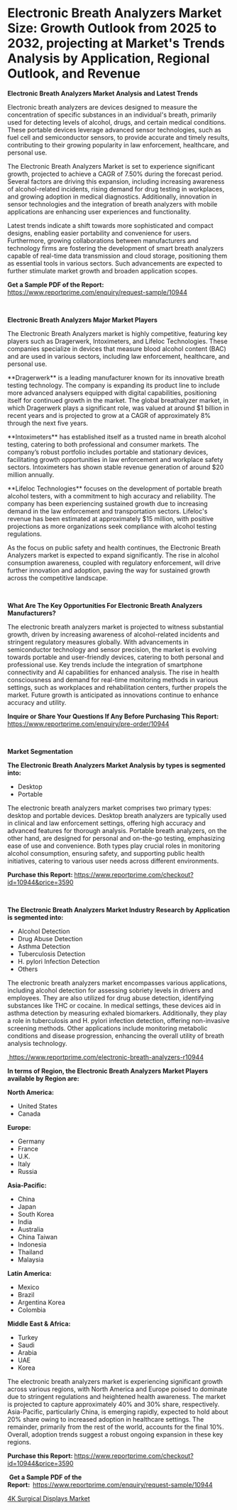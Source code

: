<p><h1>Electronic Breath Analyzers Market Size: Growth Outlook from 2025 to 2032, projecting at Market's Trends Analysis by Application, Regional Outlook, and Revenue</h1></p><p><strong>Electronic Breath Analyzers Market Analysis and Latest Trends</strong></p>
<p><p>Electronic breath analyzers are devices designed to measure the concentration of specific substances in an individual's breath, primarily used for detecting levels of alcohol, drugs, and certain medical conditions. These portable devices leverage advanced sensor technologies, such as fuel cell and semiconductor sensors, to provide accurate and timely results, contributing to their growing popularity in law enforcement, healthcare, and personal use.</p><p>The Electronic Breath Analyzers Market is set to experience significant growth, projected to achieve a CAGR of 7.50% during the forecast period. Several factors are driving this expansion, including increasing awareness of alcohol-related incidents, rising demand for drug testing in workplaces, and growing adoption in medical diagnostics. Additionally, innovation in sensor technologies and the integration of breath analyzers with mobile applications are enhancing user experiences and functionality.</p><p>Latest trends indicate a shift towards more sophisticated and compact designs, enabling easier portability and convenience for users. Furthermore, growing collaborations between manufacturers and technology firms are fostering the development of smart breath analyzers capable of real-time data transmission and cloud storage, positioning them as essential tools in various sectors. Such advancements are expected to further stimulate market growth and broaden application scopes.</p></p>
<p><strong>Get a Sample PDF of the Report:&nbsp;</strong> <a href="https://www.reportprime.com/enquiry/request-sample/10944?utm_campaign=2629&utm_medium=2&utm_source=Github&utm_content=ia&utm_term=20032025&utm_id=electronic-breath-analyzers">https://www.reportprime.com/enquiry/request-sample/10944</a></p>
<p>&nbsp;</p>
<p><strong>Electronic Breath Analyzers Major Market Players</strong></p>
<p><p>The Electronic Breath Analyzers market is highly competitive, featuring key players such as Dragerwerk, Intoximeters, and Lifeloc Technologies. These companies specialize in devices that measure blood alcohol content (BAC) and are used in various sectors, including law enforcement, healthcare, and personal use.</p><p>**Dragerwerk** is a leading manufacturer known for its innovative breath testing technology. The company is expanding its product line to include more advanced analysers equipped with digital capabilities, positioning itself for continued growth in the market. The global breathalyzer market, in which Dragerwerk plays a significant role, was valued at around $1 billion in recent years and is projected to grow at a CAGR of approximately 8% through the next five years.</p><p>**Intoximeters** has established itself as a trusted name in breath alcohol testing, catering to both professional and consumer markets. The company’s robust portfolio includes portable and stationary devices, facilitating growth opportunities in law enforcement and workplace safety sectors. Intoximeters has shown stable revenue generation of around $20 million annually.</p><p>**Lifeloc Technologies** focuses on the development of portable breath alcohol testers, with a commitment to high accuracy and reliability. The company has been experiencing sustained growth due to increasing demand in the law enforcement and transportation sectors. Lifeloc's revenue has been estimated at approximately $15 million, with positive projections as more organizations seek compliance with alcohol testing regulations.</p><p>As the focus on public safety and health continues, the Electronic Breath Analyzers market is expected to expand significantly. The rise in alcohol consumption awareness, coupled with regulatory enforcement, will drive further innovation and adoption, paving the way for sustained growth across the competitive landscape.</p></p>
<p>&nbsp;</p>
<p><strong>What Are The Key Opportunities For Electronic Breath Analyzers Manufacturers?</strong></p>
<p><p>The electronic breath analyzers market is projected to witness substantial growth, driven by increasing awareness of alcohol-related incidents and stringent regulatory measures globally. With advancements in semiconductor technology and sensor precision, the market is evolving towards portable and user-friendly devices, catering to both personal and professional use. Key trends include the integration of smartphone connectivity and AI capabilities for enhanced analysis. The rise in health consciousness and demand for real-time monitoring methods in various settings, such as workplaces and rehabilitation centers, further propels the market. Future growth is anticipated as innovations continue to enhance accuracy and utility.</p></p>
<p><strong>Inquire or Share Your Questions If Any Before Purchasing This Report:</strong> <a href="https://www.reportprime.com/enquiry/pre-order/10944?utm_campaign=2629&utm_medium=2&utm_source=Github&utm_content=ia&utm_term=20032025&utm_id=electronic-breath-analyzers">https://www.reportprime.com/enquiry/pre-order/10944</a></p>
<p>&nbsp;</p>
<p><strong>Market Segmentation</strong></p>
<p><strong>The Electronic Breath Analyzers Market Analysis by types is segmented into:</strong></p>
<p><ul><li>Desktop</li><li>Portable</li></ul></p>
<p><p>The electronic breath analyzers market comprises two primary types: desktop and portable devices. Desktop breath analyzers are typically used in clinical and law enforcement settings, offering high accuracy and advanced features for thorough analysis. Portable breath analyzers, on the other hand, are designed for personal and on-the-go testing, emphasizing ease of use and convenience. Both types play crucial roles in monitoring alcohol consumption, ensuring safety, and supporting public health initiatives, catering to various user needs across different environments.</p></p>
<p><strong>Purchase this Report:&nbsp;</strong><a href="https://www.reportprime.com/checkout?id=10944&price=3590&utm_campaign=2629&utm_medium=2&utm_source=Github&utm_content=ia&utm_term=20032025&utm_id=electronic-breath-analyzers">https://www.reportprime.com/checkout?id=10944&price=3590</a></p>
<p>&nbsp;</p>
<p><strong>The Electronic Breath Analyzers Market Industry Research by Application is segmented into:</strong></p>
<p><ul><li>Alcohol Detection</li><li>Drug Abuse Detection</li><li>Asthma Detection</li><li>Tuberculosis Detection</li><li>H. pylori Infection Detection</li><li>Others</li></ul></p>
<p><p>The electronic breath analyzers market encompasses various applications, including alcohol detection for assessing sobriety levels in drivers and employees. They are also utilized for drug abuse detection, identifying substances like THC or cocaine. In medical settings, these devices aid in asthma detection by measuring exhaled biomarkers. Additionally, they play a role in tuberculosis and H. pylori infection detection, offering non-invasive screening methods. Other applications include monitoring metabolic conditions and disease progression, enhancing the overall utility of breath analysis technology.</p></p>
<p><a href="https://www.reportprime.com/electronic-breath-analyzers-r10944?utm_campaign=2629&utm_medium=2&utm_source=Github&utm_content=ia&utm_term=20032025&utm_id=electronic-breath-analyzers">&nbsp;https://www.reportprime.com/electronic-breath-analyzers-r10944</a></p>
<p><strong>In terms of Region, the Electronic Breath Analyzers Market Players available by Region are:</strong></p>
<p>
    <p> <strong> North America: </strong>
        <ul>
            <li>United States</li>
            <li>Canada</li>
        </ul>
        </p> 
    <p> <strong> Europe: </strong>
        <ul>
            <li>Germany</li>
            <li>France</li>
            <li>U.K.</li>
            <li>Italy</li>
            <li>Russia</li>
        </ul>
        </p> 
    <p> <strong> Asia-Pacific: </strong>
        <ul>
            <li>China</li>
            <li>Japan</li>
            <li>South Korea</li>
            <li>India</li>
            <li>Australia</li>
            <li>China Taiwan</li>
            <li>Indonesia</li>
            <li>Thailand</li>
            <li>Malaysia</li>
        </ul>
        </p> 
    <p> <strong> Latin America: </strong>
        <ul>
            <li>Mexico</li>
            <li>Brazil</li>
            <li>Argentina Korea</li>
            <li>Colombia</li>
        </ul>
        </p> 
    <p> <strong> Middle East & Africa: </strong>
        <ul>
            <li>Turkey</li>
            <li>Saudi</li>
            <li>Arabia</li>
            <li>UAE</li>
            <li>Korea</li>
        </ul>
    </p>
    </p>
<p><p>The electronic breath analyzers market is experiencing significant growth across various regions, with North America and Europe poised to dominate due to stringent regulations and heightened health awareness. The market is projected to capture approximately 40% and 30% share, respectively. Asia-Pacific, particularly China, is emerging rapidly, expected to hold about 20% share owing to increased adoption in healthcare settings. The remainder, primarily from the rest of the world, accounts for the final 10%. Overall, adoption trends suggest a robust ongoing expansion in these key regions.</p></p>
<p><strong>Purchase this Report: </strong><a href="https://www.reportprime.com/checkout?id=10944&price=3590&utm_campaign=2629&utm_medium=2&utm_source=Github&utm_content=ia&utm_term=20032025&utm_id=electronic-breath-analyzers">https://www.reportprime.com/checkout?id=10944&price=3590</a></p>
<p>&nbsp;<strong>Get a Sample PDF of the Report:&nbsp;&nbsp;</strong><a href="https://www.reportprime.com/enquiry/request-sample/10944?utm_campaign=2629&utm_medium=2&utm_source=Github&utm_content=ia&utm_term=20032025&utm_id=electronic-breath-analyzers">https://www.reportprime.com/enquiry/request-sample/10944</a></p>
<p><strong></strong></p>
<p><p><a href="https://github.com/ulyssacrayne00231/Market-Research-Report-List-1/blob/main/4k-surgical-displays-market.md?utm_campaign=2629&utm_medium=2&utm_source=Github&utm_content=ia&utm_term=20032025&utm_id=electronic-breath-analyzers">4K Surgical Displays Market</a></p></p>
